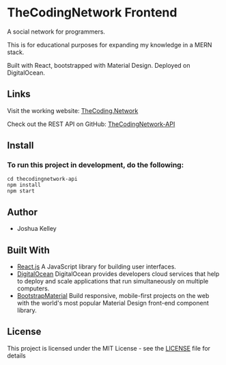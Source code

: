 # TheCodingNetwork Frontend

A social network for programmers.

This is for educational purposes for expanding my knowledge in a MERN stack.

Built with React, bootstrapped with Material Design. Deployed on DigitalOcean.

## Links


  Visit the working website: [TheCoding.Network](https://thecoding.network/)

  Check out the REST API on GitHub: [TheCodingNetwork-API](https://github.com/JoshLore/TheCodingNetwork-API)


## Install


### To run this project in development, do the following:

```
cd thecodingnetwork-api
npm install
npm start
```

## Author
  - Joshua Kelley

## Built With

  * [React.js](https://reactjs.org/) A JavaScript library for building user interfaces.
  * [DigitalOcean](https://www.digitalocean.com/) DigitalOcean provides developers cloud services that help to deploy and scale applications that run simultaneously on multiple computers.
  * [BootstrapMaterial](https://fezvrasta.github.io/bootstrap-material-design/) Build responsive, mobile-first projects on the web with the world's most popular Material Design front-end component library.
  
  
## License

This project is licensed under the MIT License - see the [LICENSE](https://github.com/JoshLore/TheCodingNetwork/blob/master/LICENSE) file for details
